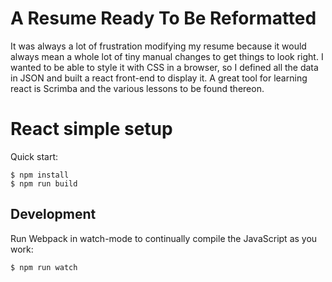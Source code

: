 # A Resume Ready To Be Reformatted
It was always a lot of frustration modifying my resume because it would always mean a whole lot of tiny manual changes to get things to look right. I wanted to be able to style it with CSS in a browser, so I defined all the data in JSON and built a react front-end to display it. A great tool for learning react is Scrimba and the various lessons to be found thereon.

# React simple setup

Quick start:

```
$ npm install
$ npm run build
````

## Development

Run Webpack in watch-mode to continually compile the JavaScript as you work:

```
$ npm run watch
```
